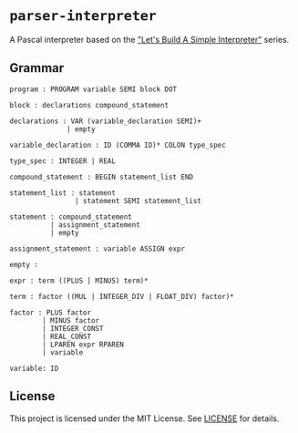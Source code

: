# `parser-interpreter`

A Pascal interpreter based on the ["Let's Build A Simple Interpreter"](https://ruslanspivak.com/lsbasi-part1/) series.

## Grammar

```
program : PROGRAM variable SEMI block DOT

block : declarations compound_statement

declarations : VAR (variable_declaration SEMI)+
              | empty

variable_declaration : ID (COMMA ID)* COLON type_spec

type_spec : INTEGER | REAL

compound_statement : BEGIN statement_list END

statement_list : statement
                | statement SEMI statement_list

statement : compound_statement
          | assignment_statement
          | empty

assignment_statement : variable ASSIGN expr

empty :

expr : term ((PLUS | MINUS) term)*

term : factor ((MUL | INTEGER_DIV | FLOAT_DIV) factor)*

factor : PLUS factor
        | MINUS factor
        | INTEGER_CONST
        | REAL_CONST
        | LPAREN expr RPAREN
        | variable

variable: ID
```

## License

This project is licensed under the MIT License. See [LICENSE](LICENSE) for details.
